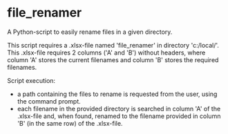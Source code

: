 # file_renamer
A Python-script to easily rename files in a given directory.

This script requires a .xlsx-file named 'file_renamer' in directory 'c:/local/'.
This .xlsx-file requires 2 columns ('A' and 'B') without headers, where column 'A' stores the current filenames and column 'B' stores the required filenames. 

Script execution:
* a path containing the files to rename is requested from the user, using the command prompt.
* each filename in the provided directory is searched in column 'A' of the .xlsx-file and, when found, renamed to the filename provided in column 'B' (in the same row) of the .xlsx-file.
